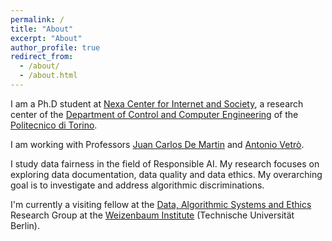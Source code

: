 ```yaml
---
permalink: /
title: "About"
excerpt: "About"
author_profile: true
redirect_from: 
  - /about/
  - /about.html
---
```


I am a Ph.D student at [Nexa Center for Internet and Society](https://nexa.polito.it/), a research center of the [Department of Control and Computer Engineering](https://www.dauin.polito.it/it/) of the [Politecnico di Torino](https://www.polito.it/).

I am working with Professors [Juan Carlos De Martin](https://demartin.polito.it/) and [Antonio Vetrò](https://avetro.polito.it/).

I study data fairness in the field of Responsible AI. My research focuses on exploring data documentation, data quality and data ethics. My overarching goal    is to investigate and address algorithmic discriminations.

I'm currently a visiting fellow at the [Data, Algorithmic Systems and Ethics](https://www.weizenbaum-institut.de/en/research/digital-technologies-in-society/data-algorithmic-systems-and-ethics/) Research Group at the [Weizenbaum Institute](https://www.weizenbaum-institut.de/en/) (Technische Universität Berlin).
